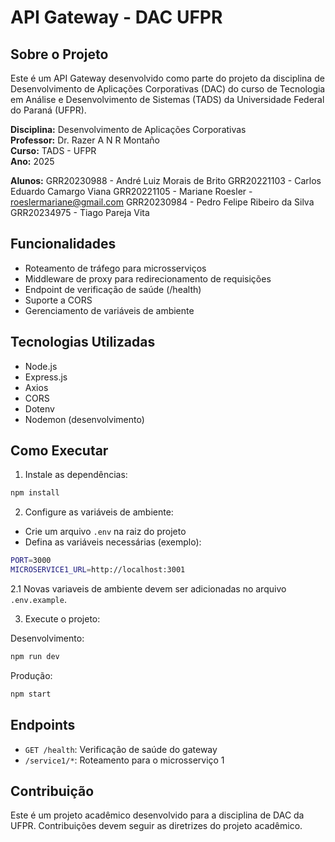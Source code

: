 # API Gateway - DAC UFPR

## Sobre o Projeto
Este é um API Gateway desenvolvido como parte do projeto da disciplina de Desenvolvimento de Aplicações Corporativas (DAC) do curso de Tecnologia em Análise e Desenvolvimento de Sistemas (TADS) da Universidade Federal do Paraná (UFPR).

**Disciplina:** Desenvolvimento de Aplicações Corporativas  
**Professor:** Dr. Razer A N R Montaño  
**Curso:** TADS - UFPR  
**Ano:** 2025

**Alunos:**
GRR20230988 - André Luiz Morais de Brito
GRR20221103 - Carlos Eduardo Camargo Viana
GRR20221105 - Mariane Roesler - roeslermariane@gmail.com
GRR20230984 - Pedro Felipe Ribeiro da Silva
GRR20234975 - Tiago Pareja Vita

## Funcionalidades
- Roteamento de tráfego para microsserviços
- Middleware de proxy para redirecionamento de requisições
- Endpoint de verificação de saúde (/health)
- Suporte a CORS
- Gerenciamento de variáveis de ambiente

## Tecnologias Utilizadas
- Node.js
- Express.js
- Axios
- CORS
- Dotenv
- Nodemon (desenvolvimento)

## Como Executar

1. Instale as dependências:
```bash
npm install
```

2. Configure as variáveis de ambiente:
- Crie um arquivo `.env` na raiz do projeto
- Defina as variáveis necessárias (exemplo):
```bash
PORT=3000
MICROSERVICE1_URL=http://localhost:3001
```
2.1 Novas variaveis de ambiente devem ser adicionadas no arquivo `.env.example`.


3. Execute o projeto:

Desenvolvimento:
```bash
npm run dev
```

Produção:
```bash
npm start
```

## Endpoints
- `GET /health`: Verificação de saúde do gateway
- `/service1/*`: Roteamento para o microsserviço 1

## Contribuição
Este é um projeto acadêmico desenvolvido para a disciplina de DAC da UFPR. Contribuições devem seguir as diretrizes do projeto acadêmico.